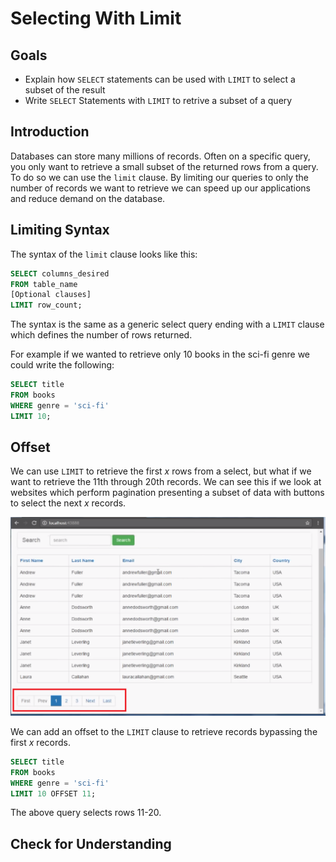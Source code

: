 # Selecting With Limit

## Goals

- Explain how `SELECT` statements can be used with `LIMIT` to select a subset of the result
- Write `SELECT` Statements with `LIMIT` to retrive a subset of a query

## Introduction

Databases can store many millions of records.  Often on a specific query, you only want to retrieve a small subset of the returned rows from a query.  To do so we can use the `limit` clause.  By limiting our queries to only the number of records we want to retrieve we can speed up our applications and reduce demand on the database.

## Limiting Syntax

The syntax of the `limit` clause looks like this:

```sql
SELECT columns_desired 
FROM table_name
[Optional clauses]
LIMIT row_count;
```

The syntax is the same as a generic select query ending with a `LIMIT` clause which defines the number of rows returned.

For example if we wanted to retrieve only 10 books in the sci-fi genre we could write the following:

```sql
SELECT title
FROM books
WHERE genre = 'sci-fi'
LIMIT 10;
```

## Offset

We can use `LIMIT` to retrieve the first *x* rows from a select, but what if we want to retrieve the 11th through 20th records.  We can see this if we look at websites which perform pagination presenting a subset of data with buttons to select the next *x* records. 

![pagination example](../assets/more-selecting-in-sql_limit_pagination.png)

We can add an offset to the `LIMIT` clause to retrieve records bypassing the first *x* records.

```sql
SELECT title
FROM books
WHERE genre = 'sci-fi'
LIMIT 10 OFFSET 11;
```

The above query selects rows 11-20.

## Check for Understanding

